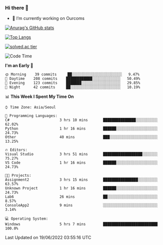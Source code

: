 ### Hi there 👋

- 🔭 I’m currently working on Ourcoms

<!--
**Rhange/Rhange** is a ✨ _special_ ✨ repository because its `README.md` (this file) appears on your GitHub profile.

Here are some ideas to get you started:

- 🌱 I’m currently learning ...
- 👯 I’m looking to collaborate on ...
- 🤔 I’m looking for help with ...
- 💬 Ask me about ...
- 📫 How to reach me: ...
- 😄 Pronouns: ...
- ⚡ Fun fact: ...
-->

[![Anurag's GitHub stats](https://github-readme-stats.vercel.app/api?username=rhange&show_icons=true&theme=gruvbox)](https://github.com/anuraghazra/github-readme-stats)

[![Top Langs](https://github-readme-stats.vercel.app/api/top-langs/?username=rhange&layout=compact&theme=gruvbox)](https://github.com/anuraghazra/github-readme-stats)

[![solved.ac tier](http://mazassumnida.wtf/api/generate_badge?boj=rhange0511)](https://solved.ac/rhange0511)

  <!--START_SECTION:waka-->
![Code Time](http://img.shields.io/badge/Code%20Time-0%20secs-blue)

**I'm an Early 🐤** 

```text
🌞 Morning    39 commits     ██░░░░░░░░░░░░░░░░░░░░░░░   9.47% 
🌆 Daytime    208 commits    ████████████░░░░░░░░░░░░░   50.49% 
🌃 Evening    123 commits    ███████░░░░░░░░░░░░░░░░░░   29.85% 
🌙 Night      42 commits     ██░░░░░░░░░░░░░░░░░░░░░░░   10.19%

```


📊 **This Week I Spent My Time On** 

```text
⌚︎ Time Zone: Asia/Seoul

💬 Programming Languages: 
C#                       3 hrs 10 mins       ███████████████░░░░░░░░░░   62.02% 
Python                   1 hr 16 mins        ██████░░░░░░░░░░░░░░░░░░░   24.73% 
Other                    40 mins             ███░░░░░░░░░░░░░░░░░░░░░░   13.25%

🔥 Editors: 
Visual Studio            3 hrs 51 mins       ██████████████████░░░░░░░   75.27% 
VS Code                  1 hr 16 mins        ██████░░░░░░░░░░░░░░░░░░░   24.73%

🐱‍💻 Projects: 
Assignment2              3 hrs 15 mins       ████████████████░░░░░░░░░   63.57% 
Unknown Project          1 hr 16 mins        ██████░░░░░░░░░░░░░░░░░░░   24.73% 
Lab6                     26 mins             ██░░░░░░░░░░░░░░░░░░░░░░░   8.57% 
ConsoleApp2              9 mins              ░░░░░░░░░░░░░░░░░░░░░░░░░   3.14%

💻 Operating System: 
Windows                  5 hrs 7 mins        █████████████████████████   100.0%

```


 Last Updated on 19/06/2022 03:55:16 UTC
<!--END_SECTION:waka-->
